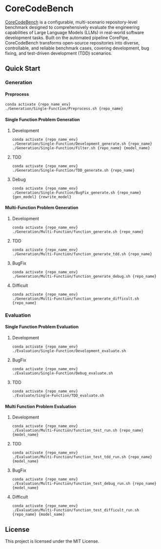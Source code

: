 # CoreCodeBench
[CoreCodeBench](https://huggingface.co/datasets/tubehhh/CoreCodeBench-Single) is a configurable, multi-scenario repository-level benchmark designed to comprehensively evaluate the engineering capabilities of Large Language Models (LLMs) in real-world software development tasks. Built on the automated pipeline CorePipe, CoreCodeBench transforms open-source repositories into diverse, controllable, and reliable benchmark cases, covering development, bug fixing, and test-driven development (TDD) scenarios.

## Quick Start

### Generation
#### Preprocess
```
conda activate {repo_name_env}
./Generation/Single-Function/Preprocess.sh {repo_name}
```
#### Single Function Problem Generation
1. Development
    ```
    conda activate {repo_name_env}
    ./Generation/Single-Function/Development_generate.sh {repo_name}
    ./Generation/Single-Function/Filter.sh {repo_name} {model_name}
    ```
2. TDD
    ```
    conda activate {repo_name_env}
    ./Generation/Single-Function/TDD_generate.sh {repo_name}

    ```
3. Debug
    ```
    conda activate {repo_name_env}
    ./Generation/Single-Function/BugFix_generate.sh {repo_name} {gen_model} {rewrite_model}
    ```
#### Multi-Function Problem Generation
1. Development
    ```
    conda activate {repo_name_env}
    ./Generation/Multi-Function/function_generate.sh {repo_name}
    ```
2. TDD
    ```
    conda activate {repo_name_env}
    ./Generation/Multi-Function/function_generate_tdd.sh {repo_name}
    ```
3. BugFix
    ```
    conda activate {repo_name_env}
    ./Generation/Multi-Function/function_generate_debug.sh {repo_name}
    ```
4. Difficult
    ```
    conda activate {repo_name_env}
    ./Generation/Multi-Function/function_generate_difficult.sh {repo_name}
    ```

### Evaluation
#### Single Function Problem Evaluation
1. Development
    ```
    conda activate {repo_name_env}
    ./Evaluation/Single-Function/Development_evaluate.sh
    ```
2. BugFix
    ```
    conda activate {repo_name_env}
    ./Evaluation/Single-Function/Debug_evaluate.sh
    ```
3. TDD
    ```
    conda activate {repo_name_env}
    ./Evaluate/Single-Function/TDD_evaluate.sh
    ```
#### Multi Function Problem Evaluation
1. Development
    ```
    conda activate {repo_name_env}
    ./Evaluation/Multi-Function/function_test_run.sh {repo_name} {model_name}
    ```
2. TDD
    ```
    conda activate {repo_name_env}
    ./Evaluation/Multi-Function/function_test_tdd_run.sh {repo_name} {model_name}
    ```
3. BugFix
    ```
    conda activate {repo_name_env}
    ./Evaluation/Multi-Function/function_test_debug_run.sh {repo_name} {model_name}
    ```
4. Difficult
    ```
    conda activate {repo_name_env}
    ./Evaluation/Multi-Function/function_test_difficult_run.sh {repo_name} {model_name}
    ```

## License
This project is licensed under the MIT License.
